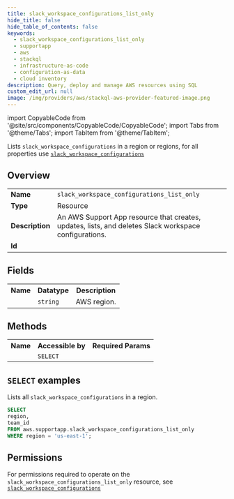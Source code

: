 ```yaml
---
title: slack_workspace_configurations_list_only
hide_title: false
hide_table_of_contents: false
keywords:
  - slack_workspace_configurations_list_only
  - supportapp
  - aws
  - stackql
  - infrastructure-as-code
  - configuration-as-data
  - cloud inventory
description: Query, deploy and manage AWS resources using SQL
custom_edit_url: null
image: /img/providers/aws/stackql-aws-provider-featured-image.png
---
```


import CopyableCode from '@site/src/components/CopyableCode/CopyableCode';
import Tabs from '@theme/Tabs';
import TabItem from '@theme/TabItem';

Lists <code>slack_workspace_configurations</code> in a region or regions, for all properties use <a href="/providers/aws/serviceName/slack_workspace_configurations/"><code>slack_workspace_configurations</code></a>

## Overview
<table><tbody>
<tr><td><b>Name</b></td><td><code>slack_workspace_configurations_list_only</code></td></tr>
<tr><td><b>Type</b></td><td>Resource</td></tr>
<tr><td><b>Description</b></td><td>An AWS Support App resource that creates, updates, lists, and deletes Slack workspace configurations.</td></tr>
<tr><td><b>Id</b></td><td><CopyableCode code="aws.supportapp.slack_workspace_configurations_list_only" /></td></tr>
</tbody></table>

## Fields
<table><tbody><tr><th>Name</th><th>Datatype</th><th>Description</th></tr><tr><td><CopyableCode code="region" /></td><td><code>string</code></td><td>AWS region.</td></tr>
</tbody></table>

## Methods

<table><tbody>
  <tr>
    <th>Name</th>
    <th>Accessible by</th>
    <th>Required Params</th>
  </tr>
  <tr>
    <td><CopyableCode code="list_resources" /></td>
    <td><code>SELECT</code></td>
    <td><CopyableCode code="region" /></td>
  </tr>
</tbody></table>

## `SELECT` examples
Lists all <code>slack_workspace_configurations</code> in a region.
```sql
SELECT
region,
team_id
FROM aws.supportapp.slack_workspace_configurations_list_only
WHERE region = 'us-east-1';
```


## Permissions

For permissions required to operate on the <code>slack_workspace_configurations_list_only</code> resource, see <a href="/providers/aws/supportapp/slack_workspace_configurations/#permissions"><code>slack_workspace_configurations</code></a>

